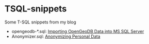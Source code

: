 # TSQL-snippets

Some T-SQL snippets from my blog

* opengeodb-*.sql: [Importing OpenGeoDB Data into MS SQL Server](https://devio.wordpress.com/2012/08/15/importing-opengeodb-data-into-ms-sql-server/)
* Anonymizer.sql: [Anonymizing Personal Data](https://devio.wordpress.com/2020/03/05/anonymizing-personal-data/)
